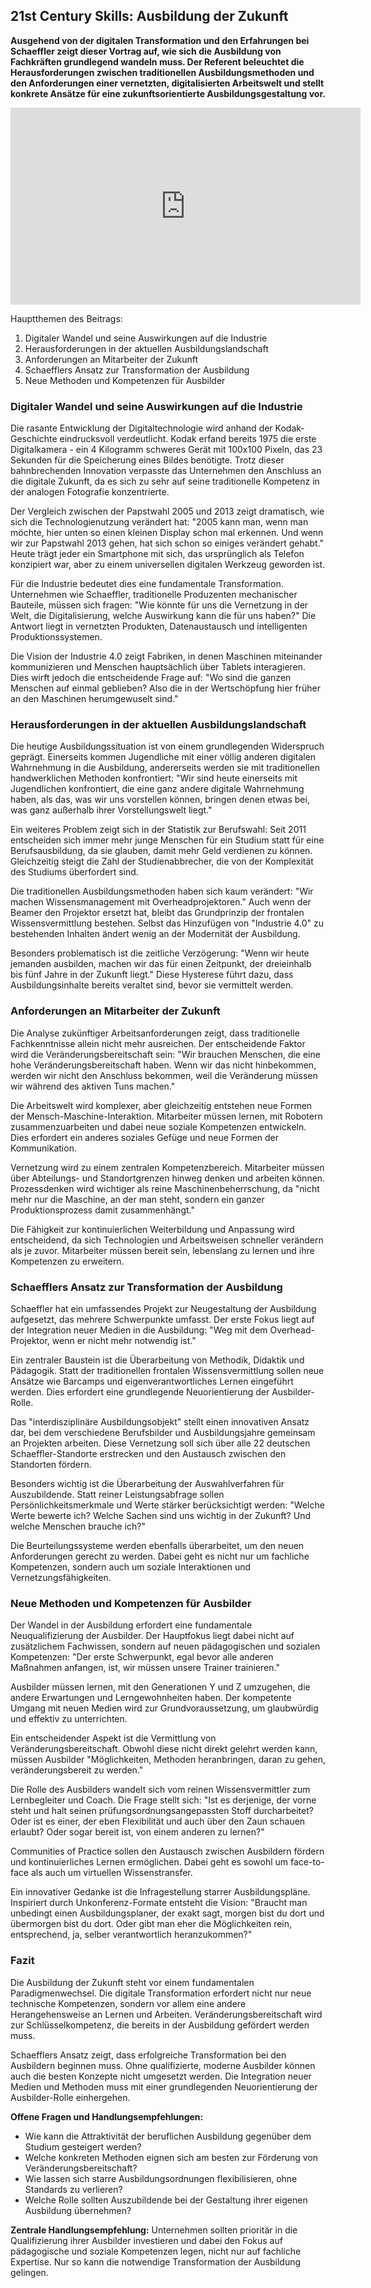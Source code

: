 ## 21st Century Skills: Ausbildung der Zukunft

**Ausgehend von der digitalen Transformation und den Erfahrungen bei Schaeffler zeigt dieser Vortrag auf, wie sich die Ausbildung von Fachkräften grundlegend wandeln muss. Der Referent beleuchtet die Herausforderungen zwischen traditionellen Ausbildungsmethoden und den Anforderungen einer vernetzten, digitalisierten Arbeitswelt und stellt konkrete Ansätze für eine zukunftsorientierte Ausbildungsgestaltung vor.**

<iframe width="560" height="315" src="https://www.youtube-nocookie.com/embed/qHuWC4b1S1M?si=r3DMmjvtec0p8L4O" title="YouTube video player" frameborder="0" allow="accelerometer; autoplay; clipboard-write; encrypted-media; gyroscope; picture-in-picture; web-share" referrerpolicy="strict-origin-when-cross-origin" allowfullscreen></iframe>

Hauptthemen des Beitrags:

1. Digitaler Wandel und seine Auswirkungen auf die Industrie
2. Herausforderungen in der aktuellen Ausbildungslandschaft
3. Anforderungen an Mitarbeiter der Zukunft
4. Schaefflers Ansatz zur Transformation der Ausbildung
5. Neue Methoden und Kompetenzen für Ausbilder

### Digitaler Wandel und seine Auswirkungen auf die Industrie

Die rasante Entwicklung der Digitaltechnologie wird anhand der Kodak-Geschichte eindrucksvoll verdeutlicht. Kodak erfand bereits 1975 die erste Digitalkamera - ein 4 Kilogramm schweres Gerät mit 100x100 Pixeln, das 23 Sekunden für die Speicherung eines Bildes benötigte. Trotz dieser bahnbrechenden Innovation verpasste das Unternehmen den Anschluss an die digitale Zukunft, da es sich zu sehr auf seine traditionelle Kompetenz in der analogen Fotografie konzentrierte.

Der Vergleich zwischen der Papstwahl 2005 und 2013 zeigt dramatisch, wie sich die Technologienutzung verändert hat: "2005 kann man, wenn man möchte, hier unten so einen kleinen Display schon mal erkennen. Und wenn wir zur Papstwahl 2013 gehen, hat sich schon so einiges verändert gehabt." Heute trägt jeder ein Smartphone mit sich, das ursprünglich als Telefon konzipiert war, aber zu einem universellen digitalen Werkzeug geworden ist.

Für die Industrie bedeutet dies eine fundamentale Transformation. Unternehmen wie Schaeffler, traditionelle Produzenten mechanischer Bauteile, müssen sich fragen: "Wie könnte für uns die Vernetzung in der Welt, die Digitalisierung, welche Auswirkung kann die für uns haben?" Die Antwort liegt in vernetzten Produkten, Datenaustausch und intelligenten Produktionssystemen.

Die Vision der Industrie 4.0 zeigt Fabriken, in denen Maschinen miteinander kommunizieren und Menschen hauptsächlich über Tablets interagieren. Dies wirft jedoch die entscheidende Frage auf: "Wo sind die ganzen Menschen auf einmal geblieben? Also die in der Wertschöpfung hier früher an den Maschinen herumgewuselt sind."

### Herausforderungen in der aktuellen Ausbildungslandschaft

Die heutige Ausbildungssituation ist von einem grundlegenden Widerspruch geprägt. Einerseits kommen Jugendliche mit einer völlig anderen digitalen Wahrnehmung in die Ausbildung, andererseits werden sie mit traditionellen handwerklichen Methoden konfrontiert: "Wir sind heute einerseits mit Jugendlichen konfrontiert, die eine ganz andere digitale Wahrnehmung haben, als das, was wir uns vorstellen können, bringen denen etwas bei, was ganz außerhalb ihrer Vorstellungswelt liegt."

Ein weiteres Problem zeigt sich in der Statistik zur Berufswahl: Seit 2011 entscheiden sich immer mehr junge Menschen für ein Studium statt für eine Berufsausbildung, da sie glauben, damit mehr Geld verdienen zu können. Gleichzeitig steigt die Zahl der Studienabbrecher, die von der Komplexität des Studiums überfordert sind.

Die traditionellen Ausbildungsmethoden haben sich kaum verändert: "Wir machen Wissensmanagement mit Overheadprojektoren." Auch wenn der Beamer den Projektor ersetzt hat, bleibt das Grundprinzip der frontalen Wissensvermittlung bestehen. Selbst das Hinzufügen von "Industrie 4.0" zu bestehenden Inhalten ändert wenig an der Modernität der Ausbildung.

Besonders problematisch ist die zeitliche Verzögerung: "Wenn wir heute jemanden ausbilden, machen wir das für einen Zeitpunkt, der dreieinhalb bis fünf Jahre in der Zukunft liegt." Diese Hysterese führt dazu, dass Ausbildungsinhalte bereits veraltet sind, bevor sie vermittelt werden.

### Anforderungen an Mitarbeiter der Zukunft

Die Analyse zukünftiger Arbeitsanforderungen zeigt, dass traditionelle Fachkenntnisse allein nicht mehr ausreichen. Der entscheidende Faktor wird die Veränderungsbereitschaft sein: "Wir brauchen Menschen, die eine hohe Veränderungsbereitschaft haben. Wenn wir das nicht hinbekommen, werden wir nicht den Anschluss bekommen, weil die Veränderung müssen wir während des aktiven Tuns machen."

Die Arbeitswelt wird komplexer, aber gleichzeitig entstehen neue Formen der Mensch-Maschine-Interaktion. Mitarbeiter müssen lernen, mit Robotern zusammenzuarbeiten und dabei neue soziale Kompetenzen entwickeln. Dies erfordert ein anderes soziales Gefüge und neue Formen der Kommunikation.

Vernetzung wird zu einem zentralen Kompetenzbereich. Mitarbeiter müssen über Abteilungs- und Standortgrenzen hinweg denken und arbeiten können. Prozessdenken wird wichtiger als reine Maschinenbeherrschung, da "nicht mehr nur die Maschine, an der man steht, sondern ein ganzer Produktionsprozess damit zusammenhängt."

Die Fähigkeit zur kontinuierlichen Weiterbildung und Anpassung wird entscheidend, da sich Technologien und Arbeitsweisen schneller verändern als je zuvor. Mitarbeiter müssen bereit sein, lebenslang zu lernen und ihre Kompetenzen zu erweitern.

### Schaefflers Ansatz zur Transformation der Ausbildung

Schaeffler hat ein umfassendes Projekt zur Neugestaltung der Ausbildung aufgesetzt, das mehrere Schwerpunkte umfasst. Der erste Fokus liegt auf der Integration neuer Medien in die Ausbildung: "Weg mit dem Overhead-Projektor, wenn er nicht mehr notwendig ist."

Ein zentraler Baustein ist die Überarbeitung von Methodik, Didaktik und Pädagogik. Statt der traditionellen frontalen Wissensvermittlung sollen neue Ansätze wie Barcamps und eigenverantwortliches Lernen eingeführt werden. Dies erfordert eine grundlegende Neuorientierung der Ausbilder-Rolle.

Das "interdisziplinäre Ausbildungsobjekt" stellt einen innovativen Ansatz dar, bei dem verschiedene Berufsbilder und Ausbildungsjahre gemeinsam an Projekten arbeiten. Diese Vernetzung soll sich über alle 22 deutschen Schaeffler-Standorte erstrecken und den Austausch zwischen den Standorten fördern.

Besonders wichtig ist die Überarbeitung der Auswahlverfahren für Auszubildende. Statt reiner Leistungsabfrage sollen Persönlichkeitsmerkmale und Werte stärker berücksichtigt werden: "Welche Werte bewerte ich? Welche Sachen sind uns wichtig in der Zukunft? Und welche Menschen brauche ich?"

Die Beurteilungssysteme werden ebenfalls überarbeitet, um den neuen Anforderungen gerecht zu werden. Dabei geht es nicht nur um fachliche Kompetenzen, sondern auch um soziale Interaktionen und Vernetzungsfähigkeiten.

### Neue Methoden und Kompetenzen für Ausbilder

Der Wandel in der Ausbildung erfordert eine fundamentale Neuqualifizierung der Ausbilder. Der Hauptfokus liegt dabei nicht auf zusätzlichem Fachwissen, sondern auf neuen pädagogischen und sozialen Kompetenzen: "Der erste Schwerpunkt, egal bevor alle anderen Maßnahmen anfangen, ist, wir müssen unsere Trainer trainieren."

Ausbilder müssen lernen, mit den Generationen Y und Z umzugehen, die andere Erwartungen und Lerngewohnheiten haben. Der kompetente Umgang mit neuen Medien wird zur Grundvoraussetzung, um glaubwürdig und effektiv zu unterrichten.

Ein entscheidender Aspekt ist die Vermittlung von Veränderungsbereitschaft. Obwohl diese nicht direkt gelehrt werden kann, müssen Ausbilder "Möglichkeiten, Methoden heranbringen, daran zu gehen, veränderungsbereit zu werden."

Die Rolle des Ausbilders wandelt sich vom reinen Wissensvermittler zum Lernbegleiter und Coach. Die Frage stellt sich: "Ist es derjenige, der vorne steht und halt seinen prüfungsordnungsangepassten Stoff durcharbeitet? Oder ist es einer, der eben Flexibilität und auch über den Zaun schauen erlaubt? Oder sogar bereit ist, von einem anderen zu lernen?"

Communities of Practice sollen den Austausch zwischen Ausbildern fördern und kontinuierliches Lernen ermöglichen. Dabei geht es sowohl um face-to-face als auch um virtuellen Wissenstransfer.

Ein innovativer Gedanke ist die Infragestellung starrer Ausbildungspläne. Inspiriert durch Unkonferenz-Formate entsteht die Vision: "Braucht man unbedingt einen Ausbildungsplaner, der exakt sagt, morgen bist du dort und übermorgen bist du dort. Oder gibt man eher die Möglichkeiten rein, entsprechend, ja, selber verantwortlich heranzukommen?"

### Fazit

Die Ausbildung der Zukunft steht vor einem fundamentalen Paradigmenwechsel. Die digitale Transformation erfordert nicht nur neue technische Kompetenzen, sondern vor allem eine andere Herangehensweise an Lernen und Arbeiten. Veränderungsbereitschaft wird zur Schlüsselkompetenz, die bereits in der Ausbildung gefördert werden muss.

Schaefflers Ansatz zeigt, dass erfolgreiche Transformation bei den Ausbildern beginnen muss. Ohne qualifizierte, moderne Ausbilder können auch die besten Konzepte nicht umgesetzt werden. Die Integration neuer Medien und Methoden muss mit einer grundlegenden Neuorientierung der Ausbilder-Rolle einhergehen.

**Offene Fragen und Handlungsempfehlungen:**

- Wie kann die Attraktivität der beruflichen Ausbildung gegenüber dem Studium gesteigert werden?
- Welche konkreten Methoden eignen sich am besten zur Förderung von Veränderungsbereitschaft?
- Wie lassen sich starre Ausbildungsordnungen flexibilisieren, ohne Standards zu verlieren?
- Welche Rolle sollten Auszubildende bei der Gestaltung ihrer eigenen Ausbildung übernehmen?

**Zentrale Handlungsempfehlung:** Unternehmen sollten prioritär in die Qualifizierung ihrer Ausbilder investieren und dabei den Fokus auf pädagogische und soziale Kompetenzen legen, nicht nur auf fachliche Expertise. Nur so kann die notwendige Transformation der Ausbildung gelingen.